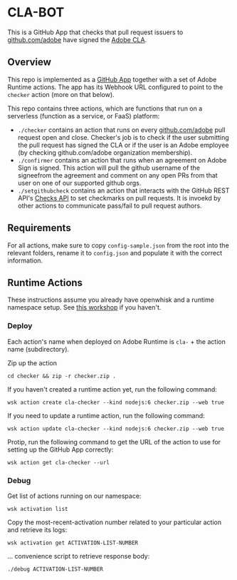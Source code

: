 # CLA-BOT

This is a GitHub App that checks that pull request issuers to [github.com/adobe](https://github.com/adobe) have signed the [Adobe CLA](http://opensource.adobe.com/cla.html).

## Overview

This repo is implemented as a [GitHub App](https://github.com/organizations/adobe/settings/apps/adobe-cla-bot)
together with a set of Adobe Runtime actions. The app has its Webhook URL
configured to point to the `checker` action (more on that below).

This repo contains three actions, which are functions that run on a serverless
(function as a service, or FaaS) platform:

- `./checker` contains an action that runs on every [github.com/adobe](https://github.com/adobe)
    pull request open and close. Checker's job is to check if the user submitting
    the pull request has signed the CLA or if the user is an Adobe employee (by
    checking github.com/adobe organization membership).
- `./confirmer` contains an action that runs when an agreement on Adobe Sign is
    signed. This action will pull the github username of the signeefrom the
    agreement and comment on any open PRs from that user on one of our supported
    github orgs.
- `./setgithubcheck` contains an action that interacts with the GitHub REST API's
    [Checks API](https://developer.github.com/v3/checks/runs) to set checkmarks
    on pull requests. It is invoekd by other actions to communicate pass/fail to
    pull request authors.

## Requirements

For all actions, make sure to copy `config-sample.json` from the root into the
relevant folders, rename it to `config.json` and populate it with the correct
information.

## Runtime Actions

These instructions assume you already have openwhisk and a runtime namespace
setup. See [this workshop](https://hirenoble.github.io/Marriott-Workshop/) if
you haven't.

### Deploy

Each action's name when deployed on Adobe Runtime is `cla-` + the action name
(subdirectory).

Zip up the action

```
cd checker && zip -r checker.zip .
```

If you haven't created a runtime action yet, run the following command:

```
wsk action create cla-checker --kind nodejs:6 checker.zip --web true
```

If you need to update a runtime action, run the following command:

```
wsk action update cla-checker --kind nodejs:6 checker.zip --web true
```

Protip, run the following command to get the URL of the action to use for
setting up the GitHub App correctly:

```
wsk action get cla-checker --url
```

### Debug

Get list of actions running on our namespace:

```
wsk activation list
```

Copy the most-recent-activation number related to your particular action and
retrieve its logs:

```
wsk activation get ACTIVATION-LIST-NUMBER
```

... convenience script to retrieve response body:

```
./debug ACTIVATION-LIST-NUMBER
```
